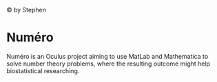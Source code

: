 &copy; by Stephen

Numéro
======

Numéro is an Oculus project aiming to use MatLab and Mathematica to solve number theory problems, where the resulting outcome might help biostatistical researching.
